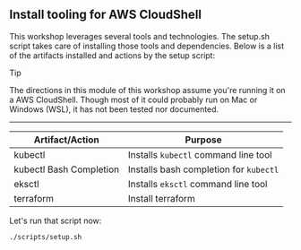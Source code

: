 ## Install tooling for AWS CloudShell
This workshop leverages several tools and technologies. The setup.sh script takes care of installing those tools and dependencies. Below is a list of the artifacts installed and actions by the setup script:
> [!TIP]
> The directions in this module of this workshop assume you're running it on a AWS CloudShell. Though most of it could probably run on Mac or Windows (WSL), it has not been tested nor documented.
---
| Artifact/Action | Purpose |
|---|---|
| kubectl | Installs `kubectl` command line tool |
| kubectl Bash Completion | Installs bash completion for `kubectl` |
| eksctl | Installs `eksctl` command line tool |
| terraform | Install terraform |

Let's run that script now:
```bash
./scripts/setup.sh
```

